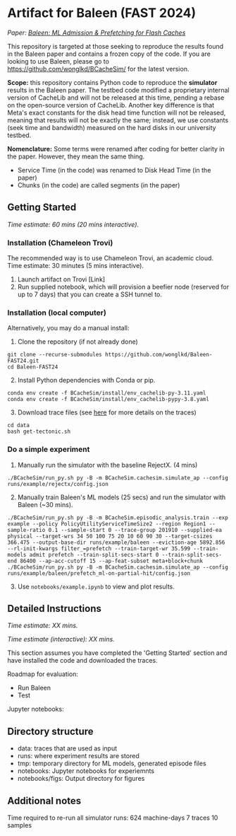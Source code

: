 # Artifact for Baleen (FAST 2024)

_Paper: [Baleen: ML Admission & Prefetching for Flash Caches](https://wonglkd.fi-de.net/papers/Baleen-FAST24.pdf)_

This repository is targeted at those seeking to reproduce the results found in the Baleen paper and contains a frozen copy of the code.
If you are looking to use Baleen, please go to https://github.com/wonglkd/BCacheSim/ for the latest version.

**Scope:** this repository contains Python code to reproduce the **simulator** results in the Baleen paper. The testbed code modified a proprietary internal version of CacheLib and will not be released at this time, pending a rebase on the open-source version of CacheLib. Another key difference is that Meta's exact constants for the disk head time function will not be released, meaning that results will not be exactly the same; instead, we use constants (seek time and bandwidth) measured on the hard disks in our university testbed.

**Nomenclature:**
Some terms were renamed after coding for better clarity in the paper. However, they mean the same thing.

- Service Time (in the code) was renamed to Disk Head Time (in the paper)
- Chunks (in the code) are called segments (in the paper)

## Getting Started

_Time estimate: 60 mins (20 mins interactive)._

### Installation (Chameleon Trovi)

The recommended way is to use Chameleon Trovi, an academic cloud. Time estimate: 30 minutes (5 mins interactive).

1. Launch artifact on Trovi [Link]
2. Run supplied notebook, which will provision a beefier node (reserved for up to 7 days) that you can create a SSH tunnel to.

### Installation (local computer)

Alternatively, you may do a manual install:

1. Clone the repository (if not already done)

```
git clone --recurse-submodules https://github.com/wonglkd/Baleen-FAST24.git
cd Baleen-FAST24
```

2. Install Python dependencies with Conda or pip.

```
conda env create -f BCacheSim/install/env_cachelib-py-3.11.yaml
conda env create -f BCacheSim/install/env_cachelib-pypy-3.8.yaml
```

3. Download trace files (see [here](https://ftp.pdl.cmu.edu/pub/datasets/Baleen24/) for more details on the traces)

```
cd data
bash get-tectonic.sh
```

### Do a simple experiment

1. Manually run the simulator with the baseline RejectX. (4 mins)

```
./BCacheSim/run_py.sh py -B -m BCacheSim.cachesim.simulate_ap --config runs/example/rejectx/config.json
```

2. Manually train Baleen's ML models (25 secs) and run the simulator with Baleen (~30 mins).

```
./BCacheSim/run_py.sh py -B -m BCacheSim.episodic_analysis.train --exp example --policy PolicyUtilityServiceTimeSize2 --region Region1 --sample-ratio 0.1 --sample-start 0 --trace-group 201910 --supplied-ea physical --target-wrs 34 50 100 75 20 10 60 90 30 --target-csizes 366.475 --output-base-dir runs/example/baleen --eviction-age 5892.856 --rl-init-kwargs filter_=prefetch --train-target-wr 35.599 --train-models admit prefetch --train-split-secs-start 0 --train-split-secs-end 86400 --ap-acc-cutoff 15 --ap-feat-subset meta+block+chunk
./BCacheSim/run_py.sh py -B -m BCacheSim.cachesim.simulate_ap --config runs/example/baleen/prefetch_ml-on-partial-hit/config.json
```

3. Use `notebooks/example.ipynb` to view and plot results.


## Detailed Instructions

_Time estimate: XX mins._

_Time estimate (interactive): XX mins._

This section assumes you have completed the 'Getting Started' section and have
installed the code and downloaded the traces.

Roadmap for evaluation:
- Run Baleen
- Test

Jupyter notebooks:


## Directory structure

- data: traces that are used as input
- runs: where experiment results are stored
- tmp: temporary directory for ML models, generated episode files
- notebooks: Jupyter notebooks for experiemnts
- notebooks/figs: Output directory for figures


## Additional notes

Time required to re-run all simulator runs: 624 machine-days
7 traces
10 samples
